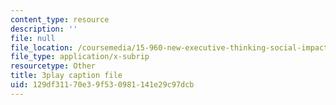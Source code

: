 ```yaml
---
content_type: resource
description: ''
file: null
file_location: /coursemedia/15-960-new-executive-thinking-social-impact-technology-projects-fall-2017-spring-2018/129df31170e39f530981141e29c97dcb_HaySEpWEsdU.srt
file_type: application/x-subrip
resourcetype: Other
title: 3play caption file
uid: 129df311-70e3-9f53-0981-141e29c97dcb
---
```

